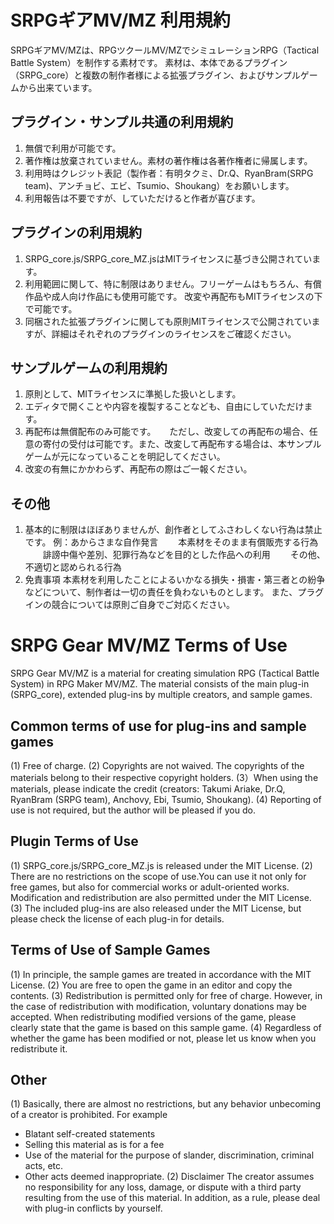 # SRPGギアMV/MZ 利用規約
SRPGギアMV/MZは、RPGツクールMV/MZでシミュレーションRPG（Tactical Battle System）を制作する素材です。
素材は、本体であるプラグイン（SRPG_core）と複数の制作者様による拡張プラグイン、およびサンプルゲームから出来ています。

## プラグイン・サンプル共通の利用規約
1. 無償で利用が可能です。
2. 著作権は放棄されていません。素材の著作権は各著作権者に帰属します。
3. 利用時はクレジット表記（製作者：有明タクミ、Dr.Q、RyanBram(SRPG team)、アンチョビ、エビ、Tsumio、Shoukang）をお願いします。
4. 利用報告は不要ですが、していただけると作者が喜びます。

## プラグインの利用規約
1. SRPG_core.js/SRPG_core_MZ.jsはMITライセンスに基づき公開されています。
2. 利用範囲に関して、特に制限はありません。フリーゲームはもちろん、有償作品や成人向け作品にも使用可能です。
   改変や再配布もMITライセンスの下で可能です。
3. 同梱された拡張プラグインに関しても原則MITライセンスで公開されていますが、詳細はそれぞれのプラグインのライセンスをご確認ください。


## サンプルゲームの利用規約
1. 原則として、MITライセンスに準拠した扱いとします。
2. エディタで開くことや内容を複製することなども、自由にしていただけます。
3. 再配布は無償配布のみ可能です。
　 ただし、改変しての再配布の場合、任意の寄付の受付は可能です。また、改変して再配布する場合は、本サンプルゲームが元になっていることを明記してください。
4. 改変の有無にかかわらず、再配布の際はご一報ください。

## その他
1. 基本的に制限はほぼありませんが、創作者としてふさわしくない行為は禁止です。
例：あからさまな自作発言
　　本素材をそのまま有償販売する行為
　　誹謗中傷や差別、犯罪行為などを目的とした作品への利用
　　その他、不適切と認められる行為
2. 免責事項
本素材を利用したことによるいかなる損失・損害・第三者との紛争などについて、制作者は一切の責任を負わないものとします。
また、プラグインの競合については原則ご自身でご対応ください。

# SRPG Gear MV/MZ Terms of Use
SRPG Gear MV/MZ is a material for creating simulation RPG (Tactical Battle System) in RPG Maker MV/MZ.
The material consists of the main plug-in (SRPG_core), extended plug-ins by multiple creators, and sample games.

## Common terms of use for plug-ins and sample games
(1) Free of charge.
(2) Copyrights are not waived. The copyrights of the materials belong to their respective copyright holders.
(3）When using the materials, please indicate the credit (creators: Takumi Ariake, Dr.Q, RyanBram (SRPG team), Anchovy, Ebi, Tsumio, Shoukang).
(4) Reporting of use is not required, but the author will be pleased if you do.

## Plugin Terms of Use
(1) SRPG_core.js/SRPG_core_MZ.js is released under the MIT License.
(2) There are no restrictions on the scope of use.You can use it not only for free games, but also for commercial works or adult-oriented works.
    Modification and redistribution are also permitted under the MIT License.
(3) The included plug-ins are also released under the MIT License, but please check the license of each plug-in for details.

## Terms of Use of Sample Games
(1) In principle, the sample games are treated in accordance with the MIT License.
(2) You are free to open the game in an editor and copy the contents.
(3) Redistribution is permitted only for free of charge.
    However, in the case of redistribution with modification, voluntary donations may be accepted. When redistributing modified versions of the game, 
    please clearly state that the game is based on this sample game. 
(4) Regardless of whether the game has been modified or not, please let us know when you redistribute it.

## Other
(1) Basically, there are almost no restrictions, but any behavior unbecoming of a creator is prohibited.
For example
- Blatant self-created statements
- Selling this material as is for a fee
- Use of the material for the purpose of slander, discrimination, criminal acts, etc.
- Other acts deemed inappropriate.
(2) Disclaimer
The creator assumes no responsibility for any loss, damage, or dispute with a third party resulting from the use of this material.
In addition, as a rule, please deal with plug-in conflicts by yourself.
